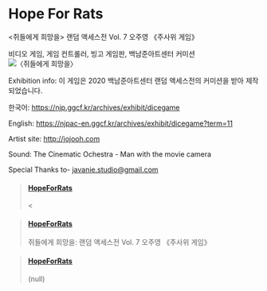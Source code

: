 # Hope For Rats
<쥐들에게 희망을> 랜덤 액세스전  Vol. 7 오주영 《주사위 게임》


비디오 게임, 게임 컨트롤러, 빙고 게임판, 백남준아트센터 커미션
<img width="" height="" class="size-full wp-image-36712" alt="〈쥐들에게 희망을〉" src="https://github.com/jojo0h/jojo0h.github.io/blob/master/dicegame_hope.png" />

Exhibition info:
이 게임은 2020 백남준아트센터 랜덤 액세스전의 커미션을 받아 제작되었습니다.

한국어: https://njp.ggcf.kr/archives/exhibit/dicegame

English: https://njpac-en.ggcf.kr/archives/exhibit/dicegame?term=11

Artist site: http://jojooh.com

Sound: The Cinematic Ochestra - Man with the movie camera

Special Thanks to- javanie.studio@gmail.com



<blockquote class="embedly-card" data-card-key="bb136f3b86be4976b6635a2eb2f9510c" data-card-type="article-full"><h4><a href="https://jojo0h.github.io/">HopeForRats</a></h4><p><p><</p></blockquote>





<blockquote class="embedly-card" data-card-key="bb136f3b86be4976b6635a2eb2f9510c" data-card-type="article-full"><h4><a href="https://jojo0h.github.io/">HopeForRats</a></h4><p>쥐들에게 희망을: 랜덤 액세스전 Vol. 7 오주영 《주사위 게임》</p></blockquote>
<script async src="//cdn.embedly.com/widgets/platform.js" charset="UTF-8"></script>




<blockquote class="embedly-card" data-card-key="bb136f3b86be4976b6635a2eb2f9510c" data-card-type="article-full"><h4><a href="https://jojo0h.github.io/">HopeForRats</a></h4><p>(null)</p></blockquote>
<script async src="//cdn.embedly.com/widgets/platform.js" charset="UTF-8"></script>
